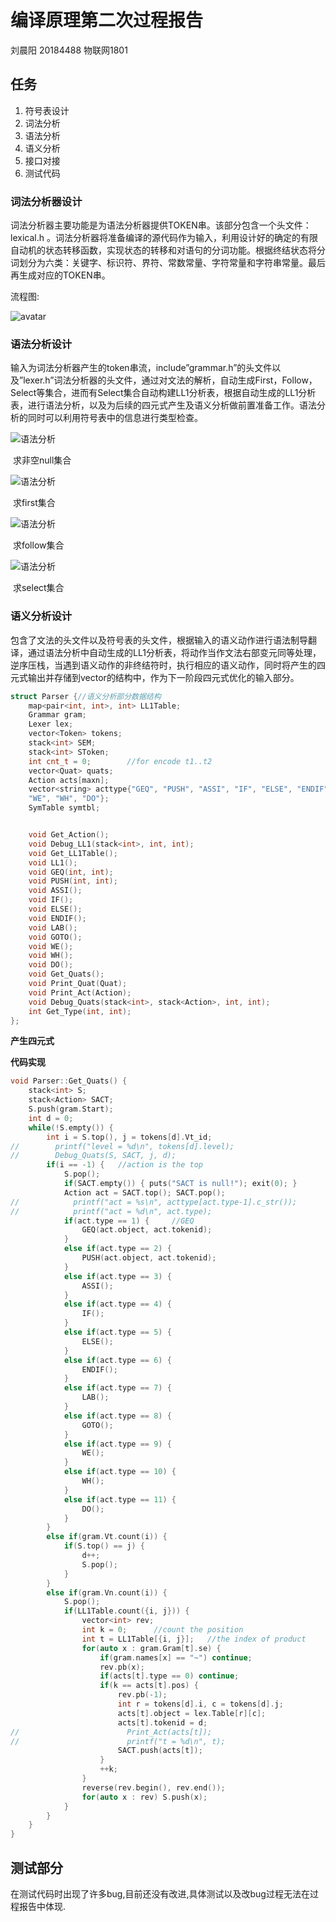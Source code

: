 # 编译原理第二次过程报告

刘晨阳 20184488 物联网1801

## 任务

1. 符号表设计
2. 词法分析
3. 语法分析
4. 语义分析
5. 接口对接
6. 测试代码

### 词法分析器设计

​       词法分析器主要功能是为语法分析器提供TOKEN串。该部分包含一个头文件：lexical.h 。词法分析器将准备编译的源代码作为输入，利用设计好的确定的有限自动机的状态转移函数，实现状态的转移和对语句的分词功能。根据终结状态将分词划分为六类：关键字、标识符、界符、常数常量、字符常量和字符串常量。最后再生成对应的TOKEN串。

流程图:

![avatar](./img/词法分析.png)







### 语法分析设计

​		 输入为词法分析器产生的token串流，include”grammar.h”的头文件以及”lexer.h”词法分析器的头文件，通过对文法的解析，自动生成First，Follow，Select等集合，进而有Select集合自动构建LL1分析表，根据自动生成的LL1分析表，进行语法分析，以及为后续的四元式产生及语义分析做前置准备工作。语法分析的同时可以利用符号表中的信息进行类型检查。

![语法分析](./img/求非空null.png)

​                                                             求非空null集合

![语法分析](./img/求first.png)

​                                                                       求first集合

![语法分析](./img/求follow.png)

​                                                          求follow集合

![语法分析](./img/求select.png)

​                                                求select集合



### 语义分析设计

​		包含了文法的头文件以及符号表的头文件，根据输入的语义动作进行语法制导翻译，通过语法分析中自动生成的LL1分析表，将动作当作文法右部变元同等处理，逆序压栈，当遇到语义动作的非终结符时，执行相应的语义动作，同时将产生的四元式输出并存储到vector<quat>的结构中，作为下一阶段四元式优化的输入部分。

```c++
struct Parser {//语义分析部分数据结构
    map<pair<int, int>, int> LL1Table;
    Grammar gram;
    Lexer lex;
    vector<Token> tokens;
    stack<int> SEM;
    stack<int> SToken;
    int cnt_t = 0;        //for encode t1..t2
    vector<Quat> quats;
    Action acts[maxn];
    vector<string> acttype{"GEQ", "PUSH", "ASSI", "IF", "ELSE", "ENDIF", "LAB", "GOTO"
    "WE", "WH", "DO"};
    SymTable symtbl;


    void Get_Action();
    void Debug_LL1(stack<int>, int, int);
    void Get_LL1Table();
    void LL1();
    void GEQ(int, int);
    void PUSH(int, int);
    void ASSI();
    void IF();
    void ELSE();
    void ENDIF();
    void LAB();
    void GOTO();
    void WE();
    void WH();
    void DO();
    void Get_Quats();
    void Print_Quat(Quat);
    void Print_Act(Action);
    void Debug_Quats(stack<int>, stack<Action>, int, int);
    int Get_Type(int, int);
};

```

**产生四元式**

**代码实现**

```c++
void Parser::Get_Quats() {
    stack<int> S;
    stack<Action> SACT;
    S.push(gram.Start);
    int d = 0;
    while(!S.empty()) {
        int i = S.top(), j = tokens[d].Vt_id;
//        printf("level = %d\n", tokens[d].level);
//        Debug_Quats(S, SACT, j, d);
        if(i == -1) {   //action is the top
            S.pop();
            if(SACT.empty()) { puts("SACT is null!"); exit(0); }
            Action act = SACT.top(); SACT.pop();
//            printf("act = %s\n", acttype[act.type-1].c_str());
//            printf("act = %d\n", act.type);
            if(act.type == 1) {     //GEQ
                GEQ(act.object, act.tokenid);
            }
            else if(act.type == 2) {
                PUSH(act.object, act.tokenid);
            }
            else if(act.type == 3) {
                ASSI();
            }
            else if(act.type == 4) {
                IF();
            }
            else if(act.type == 5) {
                ELSE();
            }
            else if(act.type == 6) {
                ENDIF();
            }
            else if(act.type == 7) {
                LAB();
            }
            else if(act.type == 8) {
                GOTO();
            }
            else if(act.type == 9) {
                WE();
            }
            else if(act.type == 10) {
                WH();
            }
            else if(act.type == 11) {
                DO();
            }
        }
        else if(gram.Vt.count(i)) {
            if(S.top() == j) {
                d++;
                S.pop();
            }
        }
        else if(gram.Vn.count(i)) {
            S.pop();
            if(LL1Table.count({i, j})) {
                vector<int> rev;
                int k = 0;      //count the position
                int t = LL1Table[{i, j}];   //the index of product
                for(auto x : gram.Gram[t].se) {
                    if(gram.names[x] == "~") continue;
                    rev.pb(x);
                    if(acts[t].type == 0) continue;
                    if(k == acts[t].pos) {
                        rev.pb(-1);
                        int r = tokens[d].i, c = tokens[d].j;
                        acts[t].object = lex.Table[r][c];
                        acts[t].tokenid = d;
//                        Print_Act(acts[t]);
//                        printf("t = %d\n", t);
                        SACT.push(acts[t]);
                    }
                    ++k;
                }
                reverse(rev.begin(), rev.end());
                for(auto x : rev) S.push(x);
            }
        }
    }
}

```

## 测试部分

​		在测试代码时出现了许多bug,目前还没有改进,具体测试以及改bug过程无法在过程报告中体现.